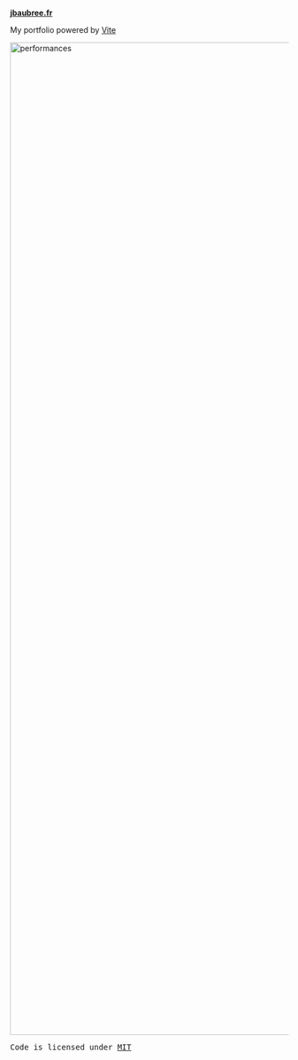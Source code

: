 **[jbaubree.fr](https://jbaubree.fr)**

My portfolio powered by [Vite](https://vitejs.dev/)

<img width="1792" alt="performances" src="https://user-images.githubusercontent.com/50230578/176687414-9ce25dcf-07cb-4539-a967-702f5a8d74be.png">

<samp>Code is licensed under <a href='./LICENSE'>MIT</a>
